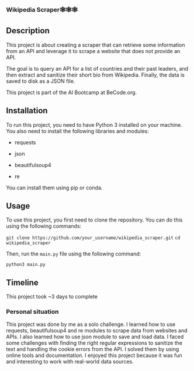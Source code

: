 ### Wikipedia Scraper🕸️🕸️🕸️

## Description

This project is about creating a scraper that can retrieve some information from an API and leverage it to scrape a website that does not provide an API. 

The goal is to query an API for a list of countries and their past leaders, and then extract and sanitize their short bio from Wikipedia. Finally, the data is saved to disk as a JSON file.

This project is part of the AI Bootcamp at BeCode.org.

## Installation

To run this project, you need to have Python 3 installed on your machine. You also need to install the following libraries and modules:

- requests

- json

- beautifulsoup4

- re

You can install them using pip or conda.

## Usage

To use this project, you first need to clone the repository. You can do this using the following commands:

```git clone https://github.com/your_username/wikipedia_scraper.git```
```cd wikipedia_scraper```

Then, run the `main.py` file using the following command:

```python3 main.py```

## Timeline

This project took ~3 days to complete

### Personal situation

This project was done by me as a solo challenge. I learned how to use requests, beautifulsoup4 and re modules to scrape data from websites and APIs. I also learned how to use json module to save and load data. I faced some challenges with finding the right regular expressions to sanitize the text and handling the cookie errors from the API. I solved them by using online tools and documentation. I enjoyed this project because it was fun and interesting to work with real-world data sources.



